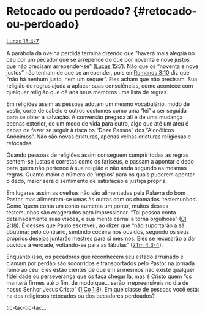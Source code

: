 # **Retocado ou perdoado?** {#retocado-ou-perdoado}

[Lucas 15:4-7](http://bibliaonline.com.br/acf/lc/15/4-7)

A parábola da ovelha perdida termina dizendo que &quot;haverá mais alegria no céu por um pecador que se arrepende do que por noventa e nove justos que não precisam arrepender-se&quot; ([Lucas 15:7](http://bibliaonline.com.br/acf/lc/15/7)). Não que os “noventa e nove justos” não tenham de que se arrepender, pois em[Romanos 3:10](http://bibliaonline.com.br/acf/rm/3/10) diz que “não há nenhum justo, nem um sequer”. Eles acham que não precisam. Sua religião de regras ajuda a aplacar suas consciências, como acontece com qualquer religião que dê aos seus membros uma lista de regras.

Em religiões assim as pessoas adotam um mesmo vocabulário, modo de vestir, corte de cabelo e outros costumes como uma “lei” a ser seguida para se obter a salvação. A conversão pregada ali é de uma mudança apenas exterior, de um modo de vida para outro, algo que até um ateu é capaz de fazer se seguir à risca os “Doze Passos” dos “Alcoólicos Anônimos”. Não são novas criaturas, apenas velhas criaturas religiosas e retocadas.

Quando pessoas de religiões assim conseguem cumprir todas as regras sentem-se justas e corretas como os fariseus, e passam a apontar o dedo para quem não pertence à sua religião e não anda segundo as mesmas regras. Quanto maior o número de ‘ímpios’ para os quais puderem apontar o dedo, maior será o sentimento de satisfação e justiça própria.

Em lugares assim as ovelhas não são alimentadas pela Palavra do bom Pastor, mas alimentam-se umas às outras com os chamados ‘testemunhos’. Como ‘quem conta um conto aumenta um ponto’, muitos desses testemunhos são exagerados para impressionar. “Tal pessoa conta detalhadamente suas visões, e sua mente carnal a torna orgulhosa” ([Cl 2:18](http://bibliaonline.com.br/acf/cl/2/18)). É desses que Paulo escreveu, ao dizer que “não suportarão a sã doutrina; pelo contrário, sentindo coceira nos ouvidos, segundo os seus próprios desejos juntarão mestres para si mesmos. Eles se recusarão a dar ouvidos à verdade, voltando-se para as fábulas” ([2Tm 4:3-4](http://bibliaonline.com.br/acf/2tm/4/3-4)).

Enquanto isso, os pecadores que reconhecem seu estado arruinado e clamam por perdão são socorridos e transportados pelo Pastor na jornada rumo ao céu. Eles estão cientes de que em si mesmos não existe qualquer fidelidade ou perseverança que os faça chegar lá, mas é Cristo quem “os manterá firmes até o fim, de modo que... serão irrepreensíveis no dia de nosso Senhor Jesus Cristo” ([1 Co 1:8](http://bibliaonline.com.br/acf/1co/1/8)). Em que classe de pessoas você está: na dos religiosos retocados ou dos pecadores perdoados?

tic-tac-tic-tac...